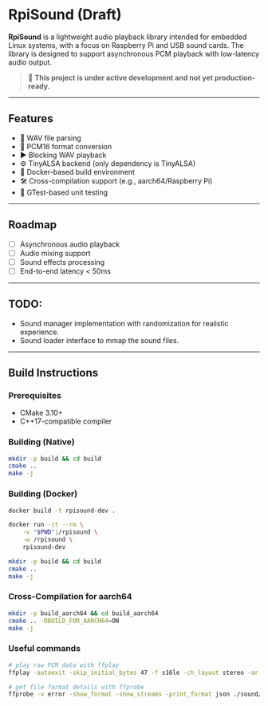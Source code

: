 # RpiSound (Draft)

**RpiSound** is a lightweight audio playback library intended for embedded Linux systems, with a focus on Raspberry Pi and USB sound cards. The library is designed to support asynchronous PCM playback with low-latency audio output.

> 🚧 **This project is under active development and not yet production-ready.**

---

## Features

- 🎵 WAV file parsing  
- 🔁 PCM16 format conversion  
- ▶️ Blocking WAV playback  
- ⚙️ TinyALSA backend (only dependency is TinyALSA)  
- 🐳 Docker-based build environment  
- 🛠️ Cross-compilation support (e.g., aarch64/Raspberry Pi)  
- 🧪 GTest-based unit testing  

---

## Roadmap

- [ ] Asynchronous audio playback
- [ ] Audio mixing support
- [ ] Sound effects processing
- [ ] End-to-end latency < 50ms

---

## TODO:
- Sound manager implementation with randomization for realistic experience.
- Sound loader interface to mmap the sound files.

---

## Build Instructions

### Prerequisites

- CMake 3.10+
- C++17-compatible compiler

### Building (Native)

```bash
mkdir -p build && cd build
cmake ..
make -j
```

### Building (Docker)
```bash
docker build -t rpisound-dev .

docker run -it --rm \
    -v "$PWD":/rpisound \
    -w /rpisound \
    rpisound-dev

mkdir -p build && cd build
cmake ..
make -j
```

### Cross-Compilation for aarch64

```bash
mkdir -p build_aarch64 && cd build_aarch64
cmake .. -DBUILD_FOR_AARCH64=ON
make -j
```

### Useful commands
```bash
# play raw PCM data with ffplay
ffplay -autoexit -skip_initial_bytes 47 -f s16le -ch_layout stereo -ar 44100 ./sound/demo/tom_low/tom_low_0.pcm

# get file format details with ffprobe
ffprobe -v error -show_format -show_streams -print_format json ./sound/demo/tom_low/tom_low_0.pcm
```
